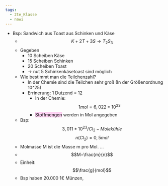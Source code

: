 ```yaml
---
tags:
  - 2te_Klasse
  - nawi
---
```

- Bsp: Sandwich aus Toast aus Schinken und Käse 
	- $$K+2T+3S→ T_{2}S_{3}$$
	- Gegeben 
		- 10 Scheiben Käse
		- 15 Scheiben Schinken
		- 20 Scheiben Toast
		- → nut 5 Schinkenkäsetoast sind möglich
	- Wie bestimmt man die Teilchenzahl?
		- In der Chemie sind die Teilchen sehr groß (In der Größenordnung 10^25)
		- Errinerung: 1 Dutzend = 12 
			- In der Chemie: $$1mol=6,022*10^{23}$$
			- <mark style="background: #FFB8EBA6;">Stoffmengen</mark> werden in Mol angegeben
	- Bsp:$$3,011*10^23 /Cl_{2}-Molekühle$$$$n(Cl_{2}) =0,5mol$$
	- Molmasse M ist die Masse m pro Mol. ...
	- $$M=\frac{m}{n}$$
	- Einheit:$$\frac{g}{mol}$$ 
	- Bsp haben 20.000 1€ Münzen, 
